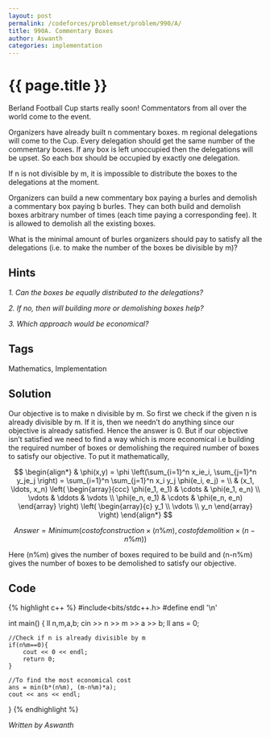 ```yaml
---
layout: post
permalink: /codeforces/problemset/problem/990/A/
title: 990A. Commentary Boxes
author: Aswanth
categories: implementation
---
```


{{ page.title }}
================

Berland Football Cup starts really soon! Commentators from all over the world come to the event.

Organizers have already built n commentary boxes. m regional delegations will come to the Cup. Every delegation should get the same number of the commentary boxes. If any box is left unoccupied then the delegations will be upset. So each box should be occupied by exactly one delegation.

If n is not divisible by m, it is impossible to distribute the boxes to the delegations at the moment.

Organizers can build a new commentary box paying a burles and demolish a commentary box paying b burles. They can both build and demolish boxes arbitrary number of times (each time paying a corresponding fee). It is allowed to demolish all the existing boxes.

What is the minimal amount of burles organizers should pay to satisfy all the delegations (i.e. to make the number of the boxes be divisible by m)?

Hints
-----

*1. Can the boxes be equally distributed to the delegations?*

*2. If no, then will building more or demolishing boxes help?*

*3. Which approach would be economical?*

Tags
----

Mathematics, Implementation

Solution
--------

Our objective is to make n divisible by m. So first we check if the given n is already divisible by m. If it is, then we needn’t do anything since our objective is already satisfied. Hence the answer is 0. 
But if our objective isn’t satisfied we need to find a way which is more economical i.e building the required number of boxes or demolishing the required number of boxes to satisfy our objective.
To put it mathematically,

$$
\begin{align*}
  & \phi(x,y) = \phi \left(\sum_{i=1}^n x_ie_i, \sum_{j=1}^n y_je_j \right)
  = \sum_{i=1}^n \sum_{j=1}^n x_i y_j \phi(e_i, e_j) = \\
  & (x_1, \ldots, x_n) \left( \begin{array}{ccc}
      \phi(e_1, e_1) & \cdots & \phi(e_1, e_n) \\
      \vdots & \ddots & \vdots \\
      \phi(e_n, e_1) & \cdots & \phi(e_n, e_n)
    \end{array} \right)
  \left( \begin{array}{c}
      y_1 \\
      \vdots \\
      y_n
    \end{array} \right)
\end{align*}
$$

$$Answer = Minimum(cost of construction \times (n \% m), cost of demolition \times (n-n \% m))$$

Here (n%m) gives the number of boxes required to be build and (n-n%m) gives the number of boxes to be demolished to satisfy our objective. 

Code
----

{% highlight c++ %}
#include<bits/stdc++.h>
#define endl '\n'

int main() {
    ll n,m,a,b;
    cin >> n >> m >> a >> b;
    ll ans = 0;
    
    //Check if n is already divisible by m
    if(n%m==0){
        cout << 0 << endl;
        return 0;
    }
    
    //To find the most economical cost
    ans = min(b*(n%m), (m-n%m)*a);
    cout << ans << endl; 
}
{% endhighlight %}

*Written by Aswanth*
